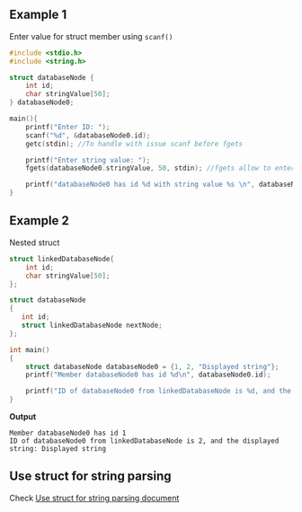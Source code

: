 ## Example 1

Enter value for struct member using ``scanf()``

```cpp
#include <stdio.h>
#include <string.h>

struct databaseNode {
	int id;
	char stringValue[50];
} databaseNode0;

main(){
	printf("Enter ID: ");
	scanf("%d", &databaseNode0.id);
	getc(stdin); //To handle with issue scanf before fgets

	printf("Enter string value: ");
	fgets(databaseNode0.stringValue, 50, stdin); //fgets allow to enter value with space

	printf("databaseNode0 has id %d with string value %s \n", databaseNode0.id, databaseNode0.stringValue);
}	
```

## Example 2

Nested struct

```c
struct linkedDatabaseNode{
    int id;
    char stringValue[50];
};

struct databaseNode  
{
   int id;
   struct linkedDatabaseNode nextNode;
};

int main()
{
    struct databaseNode databaseNode0 = {1, 2, "Displayed string"};
    printf("Member databaseNode0 has id %d\n", databaseNode0.id); 

    printf("ID of databaseNode0 from linkedDatabaseNode is %d, and the displayed string: %s", databaseNode0.nextNode.id, databaseNode0.nextNode.stringValue);
}
```

**Output**

```
Member databaseNode0 has id 1
ID of databaseNode0 from linkedDatabaseNode is 2, and the displayed string: Displayed string
```

## Use struct for string parsing

Check [Use struct for string parsing document](https://github.com/TranPhucVinh/C/blob/master/Introduction/Data%20structure/struct/Examples/Use%20struct%20for%20string%20parsing.md)